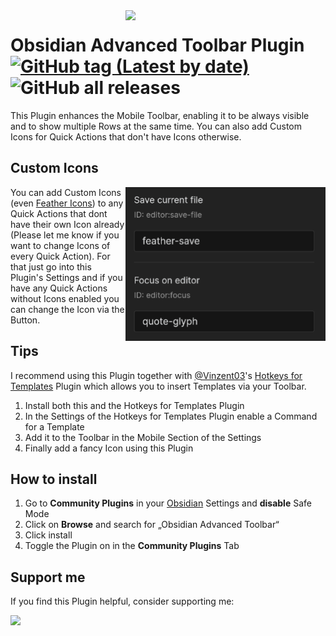 <img align="right" width="320"  src="https://i.imgur.com/Q5KuoLF.png">

# Obsidian Advanced Toolbar Plugin [![GitHub tag (Latest by date)](https://img.shields.io/github/v/tag/phibr0/obsidian-advanced-toolbar)](https://github.com/phibr0/obsidian-advanced-toolbar/releases) ![GitHub all releases](https://img.shields.io/github/downloads/phibr0/obsidian-advanced-toolbar/total)

This Plugin enhances the Mobile Toolbar, enabling it to be always visible and to show multiple Rows at the same time. You can also add Custom Icons for Quick Actions that don't have Icons otherwise.

## Custom Icons

<img align="right" width="320"  src="assets/image01.png">

You can add Custom Icons (even [Feather Icons](https://feathericons.com/)) to any Quick Actions that dont have their own Icon already (Please let me know if you want to change Icons of every Quick Action).
For that just go into this Plugin's Settings and if you have any Quick Actions without Icons enabled you can change the Icon via the Button. 

## Tips

I recommend using this Plugin together with [@Vinzent03](https://github.com/Vinzent03/)'s [Hotkeys for Templates](https://github.com/Vinzent03/obsidian-hotkeys-for-templates) Plugin which allows you to insert Templates via your Toolbar.

1. Install both this and the Hotkeys for Templates Plugin
2. In the Settings of the Hotkeys for Templates Plugin enable a Command for a Template
3. Add it to the Toolbar in the Mobile Section of the Settings
4. Finally add a fancy Icon using this Plugin

## How to install

1. Go to **Community Plugins** in your [Obsidian](https://www.obsidian.md) Settings and **disable** Safe Mode
2. Click on **Browse** and search for „Obsidian Advanced Toolbar“
3. Click install
4. Toggle the Plugin on in the **Community Plugins** Tab

## Support me

If you find this Plugin helpful, consider supporting me:

<a href="https://www.buymeacoffee.com/phibr0"><img src="https://img.buymeacoffee.com/button-api/?text=Buy me a coffee&emoji=&slug=phibr0&button_colour=5F7FFF&font_colour=ffffff&font_family=Inter&outline_colour=000000&coffee_colour=FFDD00"></a>
